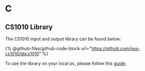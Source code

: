 # C

## CS1010 Library

The CS1010 input and output library can be found below:

{% @github-files/github-code-block url="https://github.com/nus-cs1010/libcs1010" %}

To use the library on your local pc, please follow this [guide](https://nus-cs1010.github.io/2425-s1/guides/library.html?h=cs1010#clearing-screen).
